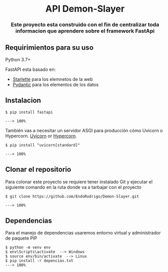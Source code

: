 <h1 align="center">API Demon-Slayer</h1>
<h3 align="center">Este proyecto esta construido con el fin de centralizar toda informacion que aprendere sobre el framework FastApi</h3>

## Requirimientos para su uso

Python 3.7+

FastAPI esta basado en:

* <a href="https://www.starlette.io/" class="external-link" target="_blank">Starlette</a> para los elemnetos de la web
* <a href="https://pydantic-docs.helpmanual.io/" class="external-link" target="_blank">Pydantic</a> para los elementos de los datos

## Instalacion

<div class="termy">

```console
$ pip install fastapi

---> 100%
```

</div>

También vas a necesitar un servidor ASGI para producción cómo Uvicorn o Hypercorn. <a href="https://www.uvicorn.org" class="external-link" target="_blank">Uvicorn</a> or <a href="https://github.com/pgjones/hypercorn" class="external-link" target="_blank">Hypercorn</a>.

<div class="termy">

```console
$ pip install "uvicorn[standard]"

---> 100%
```

## Clonar el repositorio

Para colonar este proyecto se requiere tener instalado Git y ejecutar el siguiente comando en la ruta donde va a tarbajar con el proyecto
```console
$ git clone https://github.com/EndoRodrigo/Demon-Slayer.git

---> 100%
```
## Dependencias

Para el manejo de dependencias usaremos entorno virtual y administrador de paquete PIP
```console
$ python -m venv env
$ env\Scripts\activate  --> Windows
$ source env/bin/activate  --> Linux
$ pip install -r depencias.txt
---> 100%
```